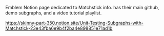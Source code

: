Emblem Notion page dedicated to Matchstick info. has their main github, demo subgraphs, and a video tutorial playlist.

https://skinny-part-350.notion.site/Unit-Testing-Subgraphs-with-Matchstick-23e43fba6e9b4f2ba4e898851e71ad1b
